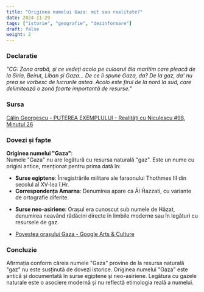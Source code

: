 ```yaml
---
title: "Originea numelui Gaza: mit sau realitate?"
date: 2024-11-29
tags: ["istorie", "geografie", "dezinformare"]
draft: false
weight: 2
---
```


### Declaratie  

*"CG: Zona arabă, și ce vedeți acolo pe culoarul ăla maritim care pleacă de la Siria, Beirut, Liban și Gaza... <span class="emphasis">De ce îi spune Gaza, da? De la gaz, da' nu prea se vorbesc de lucrurile astea.</span> Acolo este firul de la nord la sud, care delimitează o zonă foarte importantă de resurse."*  

### Sursa  
[Călin Georgescu - PUTEREA EXEMPLULUI - Realități cu Niculescu #98, Minutul 26](https://youtu.be/4da4mRPEng4?si=veJxtFhKmN8Bt3Qo&t=1573)  

### Dovezi și fapte  

**Originea numelui "Gaza"**:  
Numele "Gaza" nu are legătură cu resursa naturală "gaz". Este un nume cu origini antice, menționat pentru prima dată în:  
- **Surse egiptene**: Înregistrările militare ale faraonului Thothmes III din secolul al XV-lea î.Hr.  
- **Correspondența Amarna**: Denumirea apare ca Āl Ĥazzati, cu variante de ortografie diferite.
<!--more-->

- **Surse neo-asiriene**: Orașul era cunoscut sub numele de Hāzat, denumirea neavând rădăcini directe în limbile moderne sau în legături cu resursele de gaz.  

- [Povestea orașului Gaza - Google Arts & Culture](https://artsandculture.google.com/story/the-story-of-gaza-barakat-trust/twWRLO348n8-qQ?hl=en)  

### Concluzie  
Afirmația conform căreia numele "Gaza" provine de la resursa naturală "gaz" nu este susținută de dovezi istorice. Originea numelui "Gaza" este antică și documentată în surse egiptene și neo-asiriene. Legătura cu gazele naturale este o asociere modernă și nu reflectă etimologia reală a numelui.  
